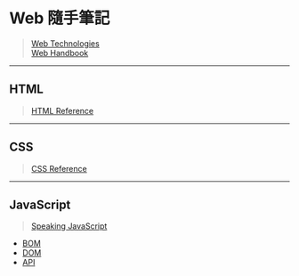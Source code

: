 # Web 隨手筆記
> [Web Technologies](https://platform.html5.org/)<br>
> [Web Handbook](http://www.frontendhandbook.com/)

***

## HTML
> [HTML Reference](https://www.w3.org/TR/html51/index.html)

***

## CSS
> [CSS Reference](http://tympanus.net/codrops/css_reference/)

***

## JavaScript
> [Speaking JavaScript](http://speakingjs.com/es5/)

* [BOM](https://github.com/Shyam-Chen/Web-Cheat-Sheet/blob/master/BOM.md)
* [DOM](https://github.com/Shyam-Chen/Web-Cheat-Sheet/blob/master/DOM.md)
* [API](https://github.com/Shyam-Chen/Web-Cheat-Sheet/blob/master/API.md)
